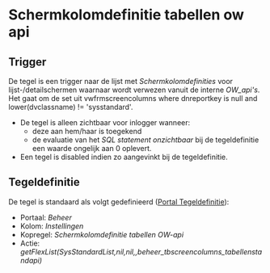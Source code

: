 # Schermkolomdefinitie tabellen ow api

## Trigger

De tegel is een trigger naar de lijst met *Schermkolomdefinities* voor lijst-/detailschermen waarnaar wordt verwezen vanuit de interne *OW_api's*. Het gaat om de set uit vwfrmscreencolumns where dnreportkey is null and lower(dvclassname) != 'sysstandard'.

- De tegel is alleen zichtbaar voor inlogger wanneer:
  - deze aan hem/haar is toegekend
  - de evaluatie van het *SQL statement onzichtbaar* bij de tegeldefinitie een waarde ongelijk aan 0 oplevert.
- Een tegel is disabled indien zo aangevinkt bij de tegeldefinitie.

## Tegeldefinitie

De tegel is standaard als volgt gedefinieerd ([Portal Tegeldefinitie](../../../../instellen_inrichten/portaldefinitie/portal_tegel.md)):

- Portaal: *Beheer*
- Kolom: *Instellingen*
- Kopregel: *Schermkolomdefinitie tabellen OW-api*
- Actie: *getFlexList(SysStandardList,nil,nil,,beheer_tbscreencolumns_tabellenstandapi)*
